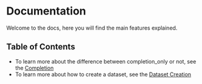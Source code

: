 # Documentation

Welcome to the docs, here you will find the main features explained.

## Table of Contents

* To learn more about the difference between completion_only or not, see the [Completion](https://github.com/giosullutrone/LLMSteerability/docs/completion.md)
* To learn more about how to create a dataset, see the [Dataset Creation](https://github.com/giosullutrone/LLMSteerability/docs/dataset_creation.md)
